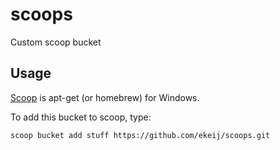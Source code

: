 # scoops

Custom scoop bucket

## Usage

[Scoop](http://scoop.sh/) is apt-get (or homebrew) for Windows.

To add this bucket to scoop, type:

```
scoop bucket add stuff https://github.com/ekeij/scoops.git
```
